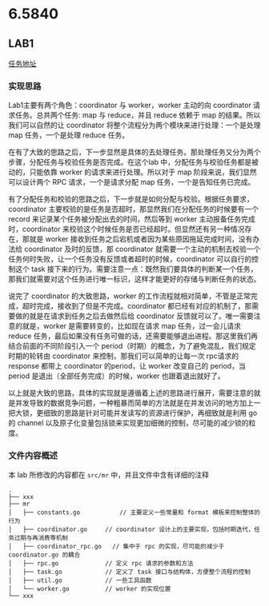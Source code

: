 # 6.5840

## LAB1

[任务地址](https://pdos.csail.mit.edu/6.824/labs/lab-mr.html)

### 实现思路

Lab1主要有两个角色：coordinator 与 worker，worker 主动的向 coordinator 请求任务。总共两个任务: map 与 reduce，并且 reduce 依赖于 map 的结果。所以我们可以自然的让 coordinator 将整个流程分为两个模块来进行处理：一个是处理 map 任务，一个是处理 reduce 任务。

在有了大致的思路之后，下一步显然是具体的去处理任务。那处理任务又分为两个步骤，分配任务与校验任务是否完成。在这个lab 中，分配任务与校验任务都是被动的，只能依靠 worker 的请求来进行处理。所以对于 map 阶段来说，我们显然可以设计两个 RPC 请求，一个是请求分配 map 任务，一个是告知任务已完成。

有了分配任务和校验的思路之后，下一步就是如何分配与校验。根据任务要求，coordinator 主要校验的是任务是否超时，那显然我们在分配任务的时候要有一个 record 来记录某个任务被分配出去的时间，然后等到 worker 主动报备任务完成时，coordinator 来校验这个时候任务是否已经超时。但显然还有另一种情况存在，那就是 worker 接收到任务之后宕机或者因为某些原因拖延完成时间，没有办法给 coordinator 及时的反馈，那 coordinator 就需要一个主动的机制去校验一个任务何时失败，让一个任务没有反馈或者超时的时候，coordinator 可以自行的控制这个 task 接下来的行为。需要注意一点：既然我们要具体的判断某一个任务，那我们就需要对这个任务进行唯一标识，这样才能更好的存储与判断任务的状态。

说完了 coordinator 的大致思路，worker 的工作流程就相对简单，不管是正常完成，超时完成，接收到了但是不完成。coordinator 都已经有对应的机制了，那需要做的就是在请求到任务之后去做然后给 coordinator 反馈就可以了。唯一需要注意的就是，worker 是需要转变的，比如现在请求 map 任务，过一会儿请求 reduce 任务，最后如果没有任务可做的话，还需要能够退出进程。那这里我们再结合前面的不同阶段引入一个 period（时期）的概念，为了避免混乱，我们规定时期的轮转由 coordinator 来控制，那我们可以简单的让每一次 rpc请求的 response 都带上 coordinator 的period，让 worker 改变自己的 period，当 period 是退出（全部任务完成）的时候，worker 也跟着退出就好了。

以上就是大致的思路，具体的实现就是遵循着上述的思路进行展开，需要注意的就是并发导致的数据竞争问题，一种粗暴而简单的方法就是在并发访问的地方加上一把大锁，更细致的思路是针对可能并发读写的资源进行保护，再细致就是利用 go 的 channel 以及原子化变量包括锁来实现更加细微的控制，尽可能的减少锁的粒度。

### 文件内容概述

本 lab 所修改的内容都在 `src/mr` 中，并且文件中含有详细的注释

```
.
├── xxx
├── mr
│   ├── constants.go		   // 主要定义一些常量和 format 模板来控制整体的行为
│   ├── coordinator.go	   // coordinator 设计上的主要实现，包括时期迭代，任务过期与再消费等机制
│   ├── coordinator_rpc.go   // 集中于 rpc 的实现，尽可能的减少于 coordinator.go 的耦合
│   ├── rpc.go			   // 定义 rpc 请求的参数和方法 
│   ├── task.go			   // 定义了 task 接口与结构体，方便整个流程的控制 
│   ├── util.go			   // 一些工具函数
│   └── worker.go 		   // worker 的实现位置
└── xxx

```

